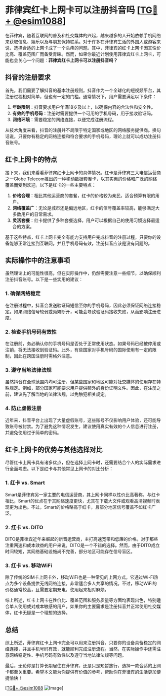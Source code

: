# 菲律宾红卡上网卡可以注册抖音吗 [[TG💪+ @esim1088](https://t.me/s/esim1088)]

在菲律宾，随着互联网的普及和社交媒体的兴起，越来越多的人开始依赖手机网络来获取信息、娱乐以及与朋友保持联系。对于许多在菲律宾生活的外国人或游客来说，选择合适的上网卡成了一个头疼的问题。其中，菲律宾的红卡上网卡因其性价比高、覆盖范围广而备受青睐。然而，如果你最近计划使用菲律宾红卡上网卡，可能也会关心一个问题：**菲律宾红卡上网卡可以注册抖音吗？**

## 抖音的注册要求

首先，我们需要了解抖音的基本注册规则。抖音作为一个全球化的短视频平台，其注册过程相对简单，但也有一定的门槛。通常情况下，用户需要满足以下条件：

1. **年龄限制**：抖音要求用户年满18岁及以上，以确保内容的合法性和安全性。
2. **有效的手机号码**：注册时需要提供一个可用的手机号码，用于接收验证码。
3. **网络环境**：需要稳定的网络连接，以便完成注册流程。

从技术角度来看，抖音的注册并不局限于特定国家或地区的网络服务提供商。换句话说，只要你有稳定的网络连接和符合要求的手机号码，理论上就可以成功注册抖音账号。

## 红卡上网卡的特点

接下来，我们来看看菲律宾红卡上网卡的具体情况。红卡是菲律宾三大电信运营商之一Globe Telecom推出的一种移动数据套餐卡，以其实惠的价格和广泛的网络覆盖而受到欢迎。以下是红卡的一些主要特点：

1. **价格合理**：相比其他运营商的套餐，红卡的价格较为亲民，适合预算有限的用户。
2. **网络覆盖广**：无论是城市还是偏远地区，红卡的信号覆盖率较高，能够满足大多数用户的日常需求。
3. **灵活套餐**：红卡提供了多种套餐选择，用户可以根据自己的使用习惯选择最适合的方案。

基于这些特点，红卡上网卡完全有能力支持用户完成抖音的注册过程。只要你的设备能够正常连接到互联网，并且手机号码有效，注册抖音应该是没有问题的。

## 实际操作中的注意事项

虽然理论上的可能性很高，但在实际操作中，仍然需要注意一些细节，以确保顺利注册抖音账号。以下是一些实用的建议：

### 1. 确保网络稳定

在注册过程中，抖音会发送验证码短信至你的手机号码，因此必须保证网络连接稳定。如果网络信号较弱或频繁断开，可能会导致验证码接收失败，从而影响注册进度。

### 2. 检查手机号码有效性

在注册前，务必确认你的手机号码是否处于正常使用状态。如果号码已经被停用或注销，将无法接收到验证码。此外，有些国家对手机号码的国际使用有一定的限制，因此在跨国注册时需格外注意。

### 3. 遵守当地法律法规

虽然抖音在全球范围内均可注册，但某些国家和地区可能对社交媒体的使用存在特殊规定。例如，部分国家可能要求用户提供额外的身份证明文件。因此，在注册之前，建议先了解当地的法律法规，以免触犯相关规定。

### 4. 防止虚假注册

近年来，抖音平台上出现了大量虚假账号，这些账号不仅影响用户体验，还可能导致账号被封禁。为了避免这种情况发生，建议使用真实有效的个人信息进行注册，并避免使用过于简单的密码。

## 红卡上网卡的优势与其他选择对比

尽管红卡上网卡具有诸多优点，但在选择上网卡时，还需要结合个人的实际需求进行全面考虑。以下是红卡与其他常见上网卡的对比分析：

### 1. 红卡 vs. Smart

Smart是菲律宾另一家主要的电信运营商，其上网卡同样以性价比高著称。与红卡相比，Smart的优点在于其网络速度更快，尤其在下载大文件或观看高清视频时表现更为出色。不过，Smart的价格略高于红卡，且部分地区信号覆盖不如红卡广泛。

### 2. 红卡 vs. DITO

DITO是菲律宾近年来崛起的新晋运营商，主打高速宽带和低廉的价格。对于那些注重网速和成本效益的用户来说，DITO是一个不错的选择。然而，由于DITO成立时间较短，其网络基础设施尚不完善，部分地区可能存在信号盲区。

### 3. 红卡 vs. 移动WiFi

除了传统的SIM卡上网卡外，移动WiFi也是一种常见的上网方式。它通过Wi-Fi热点为多个设备提供无线网络连接，非常适合多人共享的情况。不过，移动WiFi的价格通常较高，且需要定期充电，使用起来相对麻烦。

综上所述，红卡上网卡在性价比、覆盖范围和服务质量等方面均表现出色，特别适合单人使用或对成本敏感的用户。如果你的主要需求是注册抖音并正常使用社交媒体，红卡无疑是一个理想的选择。

## 总结

综上所述，菲律宾红卡上网卡完全可以用来注册抖音。只要你的设备具备稳定的网络连接，并且手机号码有效，就能顺利完成注册流程。当然，在实际操作中还需注意网络稳定性、手机号码有效性以及遵守当地法律法规等问题。

最后，无论你是打算长期居住在菲律宾，还是只是短暂旅行，选择一款合适的上网卡都至关重要。希望本文能为你提供有价值的参考，帮助你在菲律宾的生活更加便捷愉快！

[[TG💪+ @esim1088](https://t.me/s/esim1088) ![Image](https://i.postimg.cc/4NQfJmqS/Snipaste-2025-05-13-00-14-12.png)]